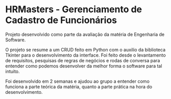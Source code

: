 # HRMasters - Gerenciamento de Cadastro de Funcionários

Projeto desenvolvido como parte da avaliação da matéria de Engenharia de Software.

O projeto se resume a um CRUD feito em Python com o auxilio da biblioteca Tkinter para o desenvolvimento da interface.
Foi feito desde o levantamento de requisitos, pesquisas de regras de negócios e rodas de conversa para entender como podemos desenvolver da melhor forma o software para tal intuito.

Foi desenvolvido em 2 semanas e ajudou ao grupo a entender como funciona a parte teórica da matéria, quanto a parte prática na hora do desenvolvimento.
